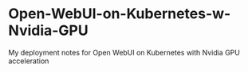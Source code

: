 # Open-WebUI-on-Kubernetes-w-Nvidia-GPU
My deployment notes for Open WebUI on Kubernetes with Nvidia GPU acceleration
